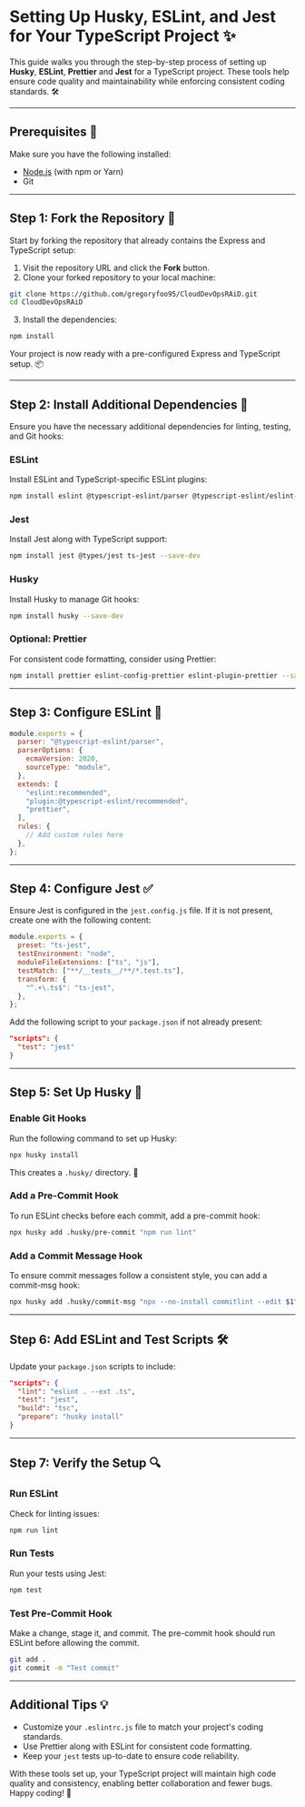 # Setting Up Husky, ESLint, and Jest for Your TypeScript Project ✨

This guide walks you through the step-by-step process of setting up **Husky**, **ESLint**, **Prettier** and **Jest** for a TypeScript project. These tools help ensure code quality and maintainability while enforcing consistent coding standards. 🛠️

---

## Prerequisites 🧰

Make sure you have the following installed:

- [Node.js](https://nodejs.org/) (with npm or Yarn)
- Git

---

## Step 1: Fork the Repository 🚀

Start by forking the repository that already contains the Express and TypeScript setup:

1. Visit the repository URL and click the **Fork** button.
2. Clone your forked repository to your local machine:

```bash
git clone https://github.com/gregoryfoo95/CloudDevOpsRAiD.git
cd CloudDevOpsRAiD
```

3. Install the dependencies:

```bash
npm install
```

Your project is now ready with a pre-configured Express and TypeScript setup. 📦

---

## Step 2: Install Additional Dependencies 🛒

Ensure you have the necessary additional dependencies for linting, testing, and Git hooks:

### ESLint

Install ESLint and TypeScript-specific ESLint plugins:

```bash
npm install eslint @typescript-eslint/parser @typescript-eslint/eslint-plugin --save-dev
```

### Jest

Install Jest along with TypeScript support:

```bash
npm install jest @types/jest ts-jest --save-dev
```

### Husky

Install Husky to manage Git hooks:

```bash
npm install husky --save-dev
```

### Optional: Prettier

For consistent code formatting, consider using Prettier:

```bash
npm install prettier eslint-config-prettier eslint-plugin-prettier --save-dev
```

---

## Step 3: Configure ESLint 🧹

```javascript
module.exports = {
  parser: "@typescript-eslint/parser",
  parserOptions: {
    ecmaVersion: 2020,
    sourceType: "module",
  },
  extends: [
    "eslint:recommended",
    "plugin:@typescript-eslint/recommended",
    "prettier",
  ],
  rules: {
    // Add custom rules here
  },
};
```

---

## Step 4: Configure Jest ✅

Ensure Jest is configured in the `jest.config.js` file. If it is not present, create one with the following content:

```javascript
module.exports = {
  preset: "ts-jest",
  testEnvironment: "node",
  moduleFileExtensions: ["ts", "js"],
  testMatch: ["**/__tests__/**/*.test.ts"],
  transform: {
    "^.+\.ts$": "ts-jest",
  },
};
```

Add the following script to your `package.json` if not already present:

```json
"scripts": {
  "test": "jest"
}
```

---

## Step 5: Set Up Husky 🐶

### Enable Git Hooks

Run the following command to set up Husky:

```bash
npx husky install
```

This creates a `.husky/` directory. 📁

### Add a Pre-Commit Hook

To run ESLint checks before each commit, add a pre-commit hook:

```bash
npx husky add .husky/pre-commit "npm run lint"
```

### Add a Commit Message Hook

To ensure commit messages follow a consistent style, you can add a commit-msg hook:

```bash
npx husky add .husky/commit-msg "npx --no-install commitlint --edit $1"
```

---

## Step 6: Add ESLint and Test Scripts 🛠️

Update your `package.json` scripts to include:

```json
"scripts": {
  "lint": "eslint . --ext .ts",
  "test": "jest",
  "build": "tsc",
  "prepare": "husky install"
}
```

---

## Step 7: Verify the Setup 🔍

### Run ESLint

Check for linting issues:

```bash
npm run lint
```

### Run Tests

Run your tests using Jest:

```bash
npm test
```

### Test Pre-Commit Hook

Make a change, stage it, and commit. The pre-commit hook should run ESLint before allowing the commit.

```bash
git add .
git commit -m "Test commit"
```

---

## Additional Tips 💡

- Customize your `.eslintrc.js` file to match your project's coding standards.
- Use Prettier along with ESLint for consistent code formatting.
- Keep your `jest` tests up-to-date to ensure code reliability.

With these tools set up, your TypeScript project will maintain high code quality and consistency, enabling better collaboration and fewer bugs. Happy coding! 🎉
